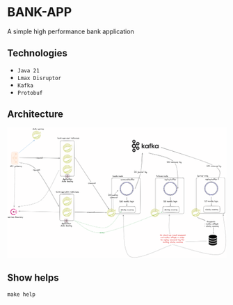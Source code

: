 # BANK-APP
A simple high performance bank application

## Technologies
- `Java 21`
- `Lmax Disruptor`
- `Kafka`
- `Protobuf`

## Architecture
![high level design](./docs/bank-app-v1.0.0.png)

## Show helps
```shell
make help
```
